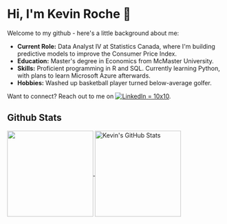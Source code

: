 # Hi, I'm Kevin Roche 👋

Welcome to my github - here's a little background about me:

- **Current Role:** Data Analyst IV at Statistics Canada, where I'm building predictive models to improve the Consumer Price Index.
- **Education:** Master's degree in Economics from McMaster University.
- **Skills:** Proficient programming in R and SQL. Currently learning Python, with plans to learn Microsoft Azure afterwards.
- **Hobbies:** Washed up basketball player turned below-average golfer.

Want to connect? Reach out to me on [![LinkedIn][1.2] = 10x10][1].

## Github Stats

<a href="https://github.com/kevinroche22/kevinroche22">
  <img align="center" src="https://github-readme-stats.vercel.app/api/top-langs/?username=kevinroche22&title_color=ffffff&text_color=c9cacc&icon_color=2bbc8a&bg_color=1d1f21&langs_count=3" height="200"/>
</a>
<a href="https://github.com/kevinroche22/kevinroche22">
  <img align="center" src="https://github-readme-stats.vercel.app/api?username=kevinroche22&show_icons=true&line_height=27&count_private=true&title_color=ffffff&text_color=c9cacc&icon_color=2bbc8a&bg_color=1d1f21" alt="Kevin's GitHub Stats" height="200"/>
</a>

<!-- Reference objects -->

[1.2]: https://www.coolfreecv.com/images/icon/in0C53A4.png
[1]: https://www.linkedin.com/in/kevin-roche-397415b3/

